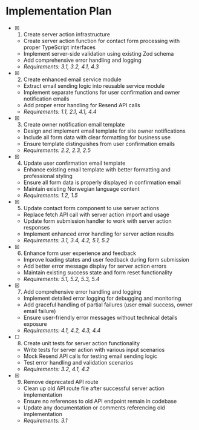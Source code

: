 # Implementation Plan

- [x] 1. Create server action infrastructure

  - Create server action function for contact form processing with proper TypeScript interfaces
  - Implement server-side validation using existing Zod schema
  - Add comprehensive error handling and logging
  - _Requirements: 3.1, 3.2, 4.1, 4.3_

- [x] 2. Create enhanced email service module

  - Extract email sending logic into reusable service module
  - Implement separate functions for user confirmation and owner notification emails
  - Add proper error handling for Resend API calls
  - _Requirements: 1.1, 2.1, 4.1, 4.4_

- [x] 3. Create owner notification email template

  - Design and implement email template for site owner notifications
  - Include all form data with clear formatting for business use
  - Ensure template distinguishes from user confirmation emails
  - _Requirements: 2.2, 2.3, 2.5_

- [x] 4. Update user confirmation email template

  - Enhance existing email template with better formatting and professional styling
  - Ensure all form data is properly displayed in confirmation email
  - Maintain existing Norwegian language content
  - _Requirements: 1.2, 1.5_

- [x] 5. Update contact form component to use server actions

  - Replace fetch API call with server action import and usage
  - Update form submission handler to work with server action responses
  - Implement enhanced error handling for server action results
  - _Requirements: 3.1, 3.4, 4.2, 5.1, 5.2_

- [x] 6. Enhance form user experience and feedback

  - Improve loading states and user feedback during form submission
  - Add better error message display for server action errors
  - Maintain existing success state and form reset functionality
  - _Requirements: 5.1, 5.2, 5.3, 5.4_

- [x] 7. Add comprehensive error handling and logging

  - Implement detailed error logging for debugging and monitoring
  - Add graceful handling of partial failures (user email success, owner email failure)
  - Ensure user-friendly error messages without technical details exposure
  - _Requirements: 4.1, 4.2, 4.3, 4.4_

- [ ] 8. Create unit tests for server action functionality

  - Write tests for server action with various input scenarios
  - Mock Resend API calls for testing email sending logic
  - Test error handling and validation scenarios
  - _Requirements: 3.2, 4.1, 4.2_

- [x] 9. Remove deprecated API route


  - Clean up old API route file after successful server action implementation
  - Ensure no references to old API endpoint remain in codebase
  - Update any documentation or comments referencing old implementation
  - _Requirements: 3.1_
